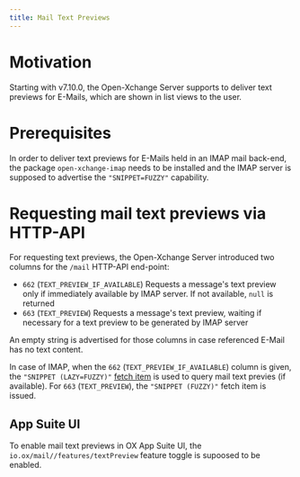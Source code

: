 ```yaml
---
title: Mail Text Previews
---
```


# Motivation

Starting with v7.10.0, the Open-Xchange Server supports to deliver text previews for E-Mails, which are shown in list views to the user.

# Prerequisites

In order to deliver text previews for E-Mails held in an IMAP mail back-end, the package `open-xchange-imap` needs to be installed and the IMAP server is supposed to advertise the `"SNIPPET=FUZZY"` capability.

# Requesting mail text previews via HTTP-API

For requesting text previews, the Open-Xchange Server introduced two columns for the `/mail` HTTP-API end-point:

* `662` (`TEXT_PREVIEW_IF_AVAILABLE`) Requests a message's text preview only if immediately available by IMAP server. If not available, `null` is returned
* `663` (`TEXT_PREVIEW`) Requests  a message's text preview, waiting if necessary for a text preview to be generated by IMAP server

An empty string is advertised for those columns in case referenced E-Mail has no text content.

In case of IMAP, when the `662` (`TEXT_PREVIEW_IF_AVAILABLE`) column is given, the `"SNIPPET (LAZY=FUZZY)"` [fetch item](https://tools.ietf.org/html/rfc3501.html#section-6.4.5) is used to query mail text previes (if available). For `663` (`TEXT_PREVIEW`), the `"SNIPPET (FUZZY)"` fetch item is issued.

## App Suite UI

To enable mail text previews in OX App Suite UI, the `io.ox/mail//features/textPreview` feature toggle is supoosed to be enabled.